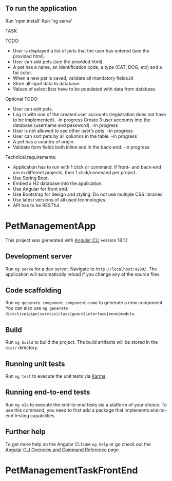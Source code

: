 ## To run the application
Run 'npm install'
Run 'ng serve'



TASK

TODO: 
*	User is displayed a list of pets that the user has entered (see the provided html).
*	User can add pets (see the provided html).
*	A pet has a name, an identification code, a type (CAT, DOG, etc) and a fur color.
*	When a new pet is saved, validate all mandatory fields.id
*	Store all input data to database.
*	Values of select lists have to be populated with data from database.


Optional TODO:
*	User can edit pets.
*	Log in with one of the created user accounts (registration does not have to be implemented). -in progress
Create 3 user accounts into the database (username and password). -in progress
*	User is not allowed to see other user’s pets. -in progress
*	User can sort pets by all columns in the table. -in progress
*	A pet has a country of origin.
*	Validate form fields both inline and in the back-end. -in progress


Technical requirements:
*	Application has to run with 1 click or command. 
If front- and back-end are in different projects, then 1 click/command per project.
*	Use Spring Boot.
*	Embed a H2 database into the application.
*	Use Angular for front end.
*	Use Bootstrap for design and styling. Do not use multiple CSS libraries.
*	Use latest versions of all used technologies.
*	API has to be RESTful.








# PetManagementApp

This project was generated with [Angular CLI](https://github.com/angular/angular-cli) version 18.1.1.

## Development server

Run `ng serve` for a dev server. Navigate to `http://localhost:4200/`. The application will automatically reload if you change any of the source files.

## Code scaffolding

Run `ng generate component component-name` to generate a new component. You can also use `ng generate directive|pipe|service|class|guard|interface|enum|module`.

## Build

Run `ng build` to build the project. The build artifacts will be stored in the `dist/` directory.

## Running unit tests

Run `ng test` to execute the unit tests via [Karma](https://karma-runner.github.io).

## Running end-to-end tests

Run `ng e2e` to execute the end-to-end tests via a platform of your choice. To use this command, you need to first add a package that implements end-to-end testing capabilities.

## Further help

To get more help on the Angular CLI use `ng help` or go check out the [Angular CLI Overview and Command Reference](https://angular.dev/tools/cli) page.
# PetManagementTaskFrontEnd
